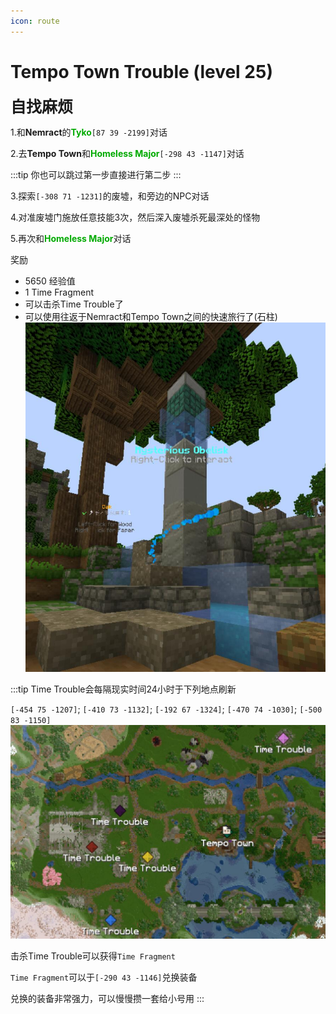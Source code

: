 ```yaml
---
icon: route
---
```


# Tempo Town Trouble (level 25)
<span style="font-size: 25px;">**自找麻烦**</span>

1.和**Nemract**的<font color=00AA00>**Tyko**</font>`[87 39 -2199]`对话

2.去**Tempo Town**和<font color=00AA00>**Homeless Major**</font>`[-298 43 -1147]`对话

:::tip
你也可以跳过第一步直接进行第二步
:::

3.探索`[-308 71 -1231]`的废墟，和旁边的NPC对话

4.对准废墟门施放任意技能3次，然后深入废墟杀死最深处的怪物

5.再次和<font color=00AA00>**Homeless Major**</font>对话

奖励
+ 5650 经验值
+ 1 Time Fragment
+ 可以击杀Time Trouble了
+ 可以使用往返于Nemract和Tempo Town之间的快速旅行了(石柱)
![](/assets/img/lvl25-1.jpg)

:::tip
Time Trouble会每隔现实时间24小时于下列地点刷新

`[-454 75 -1207]`; `[-410 73 -1132]`; `[-192 67 -1324]`; `[-470 74 -1030]`; `[-500 83 -1150]`
![](/assets/img/lvl25-2.jpg)

击杀Time Trouble可以获得`Time Fragment`

`Time Fragment`可以于`[-290 43 -1146]`兑换装备

兑换的装备非常强力，可以慢慢攒一套给小号用
:::

